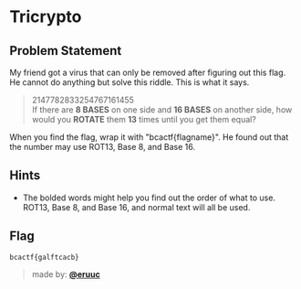 # Tricrypto

## Problem Statement
My friend got a virus that can only be removed after figuring out this flag. He cannot do anything but solve this riddle. This is what it says.
>2147782833254767161455<br/>
>If there are <b>8 BASES</b> on one side and <b>16 BASES</b> on another side, how would you <b>ROTATE</b> them <b>13</b> times until you get them equal?

When you find the flag, wrap it with "bcactf{flagname}". He found out that the number may use ROT13, Base 8, and Base 16.

## Hints
* The bolded words might help you find out the order of what to use. ROT13, Base 8, and Base 16, and normal text will all be used.

## Flag
`bcactf{galftcacb}`

> made by: [**@eruuc**](https://github.com/eruuc)
